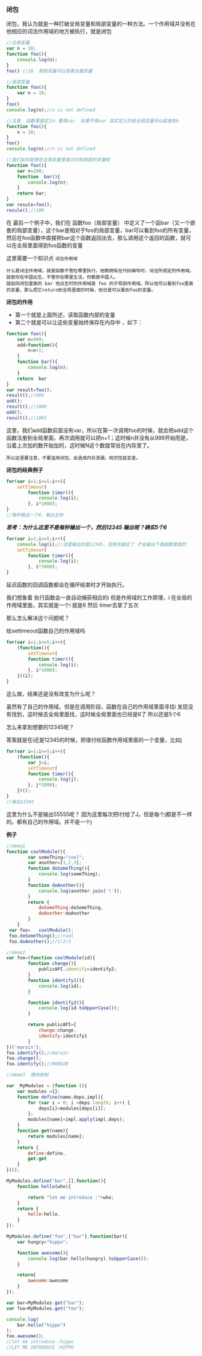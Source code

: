 

### 闭包

闭包，我认为就是一种打破全局变量和局部变量的一种方法。一个作用域并没有在他相应的词法作用域的地方被执行，就是闭包

```javascript
//全局变量
var n = 10;
function foo(){
	console.log(n);
}
foo() //10  局部变量可以查看全露变量

//局部变量
function foo(){
	var n = 10;
}
foo() 
console.log(n);//n is not defined

//注意  函数里面定义n 要用var  如果不用var 其实定义的是全局变量所以能查到n
function foo(){
	n = 10;
}
foo() 
console.log(n);//n is not defined

//我们如何能够在全局变量里面访问到局部的变量呢
function foo(){
	var n=100;
	function  bar(){
		console.log(n);
	}
	return bar;
}
var resule=foo();
resule();//100 

```
在 最后一个例子中，我们在 函数foo（局部变量） 中定义了一个函bar（又一个嵌套的局部变量），这个bar是相对于foo的局部变量，bar可以看到foo的所有变量，然后在foo函数中直接把bar这个函数返回出去，那么调用这个返回的函数，就可以在全局里面得到foo函数的变量

这里需要一个知识点 `词法作用域`

	什么是词法作用域，就是函数不管在哪里执行，他都拥有在代码编写时，词法所规定的作用域。就是你在中国出生，不管你在哪里生活，你都是中国人。
	就如同闭包里面的 bar 他出生时的作用域是 foo 的子局部作用域。所以他可以看到foo里面的变量，那么把它return到全局里面的时候，他也是可以看到foo的变量。

**闭包的作用**

* 第一个就是上面所述，读取函数内部的变量
* 第二个就是可以让这些变量始终保存在内存中 ，如下：

```javascript
function foo(){
	var n=999;
	add=function(){
		n=n+1;
	}
	function bar(){
		console.log(n);
	}
	return  bar
}
var result=foo();
result();//999
add();
result();//1000
add();
result();//1001
```
这里，我们add函数前面没有var，所以在第一次调用foo的时候，就会把add这个函数注册到全局里面，再次调用就可以把n+1；这时候n并没有从999开始而是，沿着上次加的数开始加的，这时候N这个数就常驻在内存里了。

	所以这里要注意，不要滥用闭包，会造成内存泄漏，网页性能变差。

**闭包的经典例子**

```javascript
for(var i=1;i<=5;i++){
	setTimeout(
		function timer(){
			console.log(i);
		}, i*1000);
}
//每秒输出一个6，输出五秒
```
	
***思考：为什么这里不是每秒输出一个，然后12345 输出呢？确实5个6***

```javascript
for(var i=1;i<=5;i++){
	console.log(i);//这里输出的是12345，但是先输出了 才会输出下面函数里面的
	setTimeout(
		function timer(){
			console.log(i);
		}, i*1000);
}

```

延迟函数的回调函数都会在循环结束时才开始执行。

 我们想象着   执行函数会一直自动捕获相应的i  但是作用域的工作原理，i 在全局的作用域里面，其实就是一个i  就是6 然后 timer去拿了五次

那么怎么解决这个问题呢？

给settimeout函数自己的作用域吗

```javascript
for(var i=1;i<=5;i++){
	(function(){
		setTimeout(
		function timer(){
			console.log(i);
		}, i*1000);
	})(i);
}
```
这么做，结果还是没有改变为什么呢？

虽然有了自己的作用域，但是在调用阶段，函数在自己的作用域里面寻找i 发现没有找到，这时候去全局里面找，这时候全局里面也已经是6了 所以还是5个6

怎么来拿到想要的12345呢？

答案就是在i还是12345的时候，把值付给函数作用域里面的一个变量，比如j
```javascript
for(var i=1;i<=5;i++){
	(function(){
		var j=i;
		setTimeout(
		function timer(){
			console.log(j);
		}, j*1000);
	})();
}
//输出12345
```

这里为什么不是输出55555呢？  因为这里每次把I付给了J。但是每个j都是不一样的。都有自己的作用域。并不是一个j

**例子**

```javascript
//demo1
function coolModule(){
		var someThing="cool";
		var another=[1,2,3];
		function doSomeThing(){
			console.log(someThing);
		}
		function doAnother(){
			console.log(another.join('!'));
		}
		return {
			doSomeThing:doSomeThing,
			doAnother:doAnother
		}
	}
 var foo=	coolModule();
 foo.doSomeThing();//cool
 foo.doAnother();//1!2!3

//demo2
var foo=(function coolModule(id){
		function change(){
			publicAPI.identify=identify2;
		}
		function identify1(){
			console.log(id);
		}

		function identify2(){
			console.log(id.toUpperCase());
		}

		return publicAPI={
			change:change,
			identify:identify1
		}
})('marain');
foo.identify();//marain
foo.change();
foo.identify();//MARAIN

//demo3  模块机制

var  MyModules = (function (){
	var modules ={};
	function define(name,deps,impl){
		for (var i = 0; i <deps.length; i++) {
			deps[i]=modules[deps[i]];
		};
		modules[name]=impl.apply(impl,deps);
	}
	function get(name){
		return modules[name];
	}
	return {
		define:define,
		get:get
	}
})();

MyModules.define("bar",[],function(){
	function hello(who){

		return "let me introduce :"+who;
	}
	return {
		hello:hello,
	}
});

MyModules.define("foo",["bar"],function(bar){
	var hungry="hippo";

	function awesome(){
		console.log(bar.hello(hungry).toUpperCase());
	}

	return{
		awesome:awesome
	}
});

var bar=MyModules.get("bar");
var foo=MyModules.get("foo");

console.log(
	bar.hello("hippo")
);
foo.awesome();
//let me introduce :hippo
//LET ME INTRODUCE :HIPPO
```
